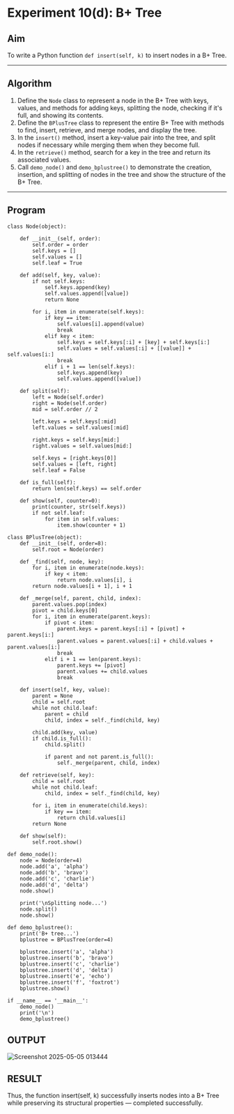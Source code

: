 # Experiment 10(d): B+ Tree

## Aim
To write a Python function `def insert(self, k)` to insert nodes in a B+ Tree.

---

## Algorithm

1. Define the `Node` class to represent a node in the B+ Tree with keys, values, and methods for adding keys, splitting the node, checking if it's full, and showing its contents.
2. Define the `BPlusTree` class to represent the entire B+ Tree with methods to find, insert, retrieve, and merge nodes, and display the tree.
3. In the `insert()` method, insert a key-value pair into the tree, and split nodes if necessary while merging them when they become full.
4. In the `retrieve()` method, search for a key in the tree and return its associated values.
5. Call `demo_node()` and `demo_bplustree()` to demonstrate the creation, insertion, and splitting of nodes in the tree and show the structure of the B+ Tree.

---

## Program

```
class Node(object):

    def __init__(self, order):
        self.order = order
        self.keys = []
        self.values = []
        self.leaf = True

    def add(self, key, value):
        if not self.keys:
            self.keys.append(key)
            self.values.append([value])
            return None

        for i, item in enumerate(self.keys):
            if key == item:
                self.values[i].append(value)
                break
            elif key < item:
                self.keys = self.keys[:i] + [key] + self.keys[i:]
                self.values = self.values[:i] + [[value]] + self.values[i:]
                break
            elif i + 1 == len(self.keys):
                self.keys.append(key)
                self.values.append([value])

    def split(self):
        left = Node(self.order)
        right = Node(self.order)
        mid = self.order // 2

        left.keys = self.keys[:mid]
        left.values = self.values[:mid]

        right.keys = self.keys[mid:]
        right.values = self.values[mid:]

        self.keys = [right.keys[0]]
        self.values = [left, right]
        self.leaf = False

    def is_full(self):
        return len(self.keys) == self.order

    def show(self, counter=0):
        print(counter, str(self.keys))
        if not self.leaf:
            for item in self.values:
                item.show(counter + 1)

class BPlusTree(object):
    def __init__(self, order=8):
        self.root = Node(order)

    def _find(self, node, key):
        for i, item in enumerate(node.keys):
            if key < item:
                return node.values[i], i
        return node.values[i + 1], i + 1

    def _merge(self, parent, child, index):
        parent.values.pop(index)
        pivot = child.keys[0]
        for i, item in enumerate(parent.keys):
            if pivot < item:
                parent.keys = parent.keys[:i] + [pivot] + parent.keys[i:]
                parent.values = parent.values[:i] + child.values + parent.values[i:]
                break
            elif i + 1 == len(parent.keys):
                parent.keys += [pivot]
                parent.values += child.values
                break

    def insert(self, key, value):
        parent = None
        child = self.root
        while not child.leaf:
            parent = child
            child, index = self._find(child, key)

        child.add(key, value)
        if child.is_full():
            child.split()

            if parent and not parent.is_full():
                self._merge(parent, child, index)

    def retrieve(self, key):
        child = self.root
        while not child.leaf:
            child, index = self._find(child, key)

        for i, item in enumerate(child.keys):
            if key == item:
                return child.values[i]
        return None

    def show(self):
        self.root.show()

def demo_node():
    node = Node(order=4)
    node.add('a', 'alpha')
    node.add('b', 'bravo')
    node.add('c', 'charlie')
    node.add('d', 'delta')
    node.show()

    print('\nSplitting node...')
    node.split()
    node.show()

def demo_bplustree():
    print('B+ tree...')
    bplustree = BPlusTree(order=4)

    bplustree.insert('a', 'alpha')
    bplustree.insert('b', 'bravo')
    bplustree.insert('c', 'charlie')
    bplustree.insert('d', 'delta')
    bplustree.insert('e', 'echo')
    bplustree.insert('f', 'foxtrot')
    bplustree.show()

if __name__ == '__main__':
    demo_node()
    print('\n')
    demo_bplustree()
```

## OUTPUT
![Screenshot 2025-05-05 013444](https://github.com/user-attachments/assets/c6d30bc1-38ac-4389-81d8-73f8d800d6e0)

## RESULT
Thus, the function insert(self, k) successfully inserts nodes into a B+ Tree while preserving its structural properties — completed successfully.
